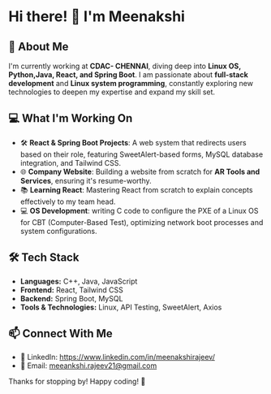 # Hi there! 👋 I'm Meenakshi 

## 🚀 About Me
I'm currently working at  **CDAC- CHENNAI**, diving deep into **Linux OS, Python,Java, React, and Spring Boot**. I am passionate about **full-stack development** and **Linux system programming**, constantly exploring new technologies to deepen my expertise and expand my skill set.
## 💻 What I'm Working On
- 🛠 **React & Spring Boot Projects**: A web   system that redirects users based on their role, featuring SweetAlert-based forms, MySQL database integration, and Tailwind CSS.
- 🌐 **Company Website**: Building a website from scratch for **AR Tools and Services**, ensuring it's resume-worthy.
- 📚 **Learning React**: Mastering React from scratch to explain concepts effectively to my team head.
- 💻 **OS Development**: writing C code to configure the PXE of a Linux OS for CBT (Computer-Based Test), optimizing network boot processes and system configurations.
## 🛠 Tech Stack
- **Languages:** C++, Java, JavaScript
- **Frontend:** React, Tailwind CSS
- **Backend:** Spring Boot, MySQL
- **Tools & Technologies:** Linux, API Testing, SweetAlert, Axios

## 📫 Connect With Me
- 💼 LinkedIn: https://www.linkedin.com/in/meenakshirajeev/
- 📧 Email: meeankshi.rajeev21@gmail.com

Thanks for stopping by! Happy coding! 🚀
